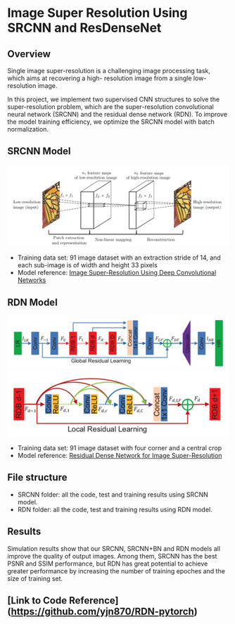 # Image Super Resolution Using SRCNN and ResDenseNet
## Overview
Single image super-resolution is a challenging image processing task, which aims at recovering a high- resolution image from a single low-resolution image.

In this project, we implement two supervised CNN structures to solve the super-resolution problem, which are the super-resolution convolutional neural network (SRCNN) and the residual dense network (RDN). To improve the model training efficiency, we optimize the SRCNN model with batch normalization. 

## SRCNN Model
![SRCNN](img/SRCNN.png)
* Training data set: 91 image dataset with an extraction stride of 14, and each sub-image is of width and height 33 pixels
* Model reference: [Image Super-Resolution Using Deep Convolutional Networks](http://mmlab.ie.cuhk.edu.hk/projects/SRCNN.html)

## RDN Model
![RDN_1](img/RDN_1.png) 
![RDN_2](img/RDN_2.png)
* Training data set: 91 image dataset with four corner and a central crop
* Model reference: [Residual Dense Network for Image Super-Resolution](https://arxiv.org/pdf/1802.08797.pdf)

## File structure
* SRCNN folder: all the code, test and training results using SRCNN model.
* RDN folder: all the code, test and training results using RDN model.

## Results 
Simulation results show that our SRCNN, SRCNN+BN and RDN models all improve the quality of output images. Among them, SRCNN has the best PSNR and SSIM performance, but RDN has great potential to achieve greater performance by increasing the number of training epoches and the size of training set.

## [Link to Code Reference] (https://github.com/yjn870/RDN-pytorch)
